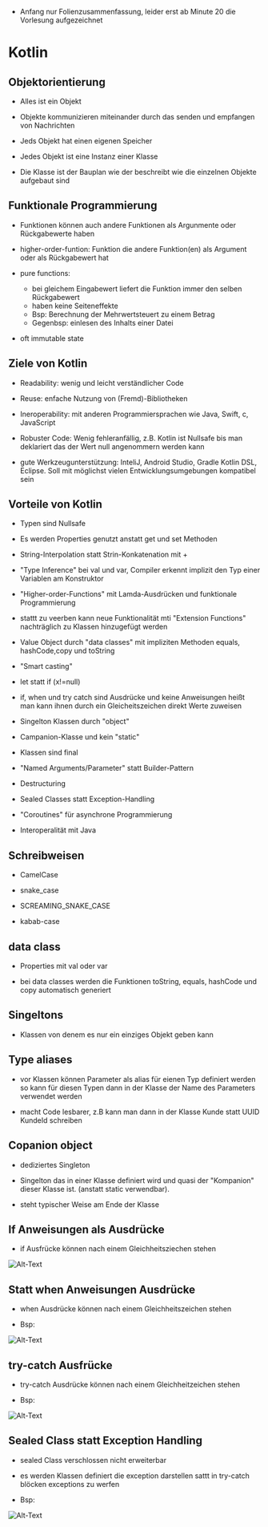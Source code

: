 * Anfang nur Folienzusammenfassung, leider erst ab Minute 20 die Vorlesung aufgezeichnet

# Kotlin

## Objektorientierung

* Alles ist ein Objekt

* Objekte kommunizieren miteinander durch das senden und empfangen von Nachrichten

* Jeds Objekt hat einen eigenen Speicher

* Jedes Objekt ist eine Instanz einer Klasse

* Die Klasse ist der Bauplan wie der beschreibt wie die einzelnen Objekte aufgebaut sind

## Funktionale Programmierung

* Funktionen können auch andere Funktionen als Argunmente oder Rückgabewerte haben

* higher-order-funtion: Funktion die andere Funktion(en) als Argument oder als Rückgabewert hat

* pure functions: 

    * bei gleichem Eingabewert liefert die Funktion immer den selben Rückgabewert
    * haben keine Seiteneffekte
    * Bsp: Berechnung der Mehrwertsteuert zu einem Betrag
    * Gegenbsp: einlesen des Inhalts einer Datei

* oft immutable state

## Ziele von Kotlin

* Readability: wenig und leicht verständlicher Code

* Reuse: enfache Nutzung von  (Fremd)-Bibliotheken

* Ineroperability: mit anderen Programmiersprachen wie Java, Swift, c, JavaScript

* Robuster Code: Wenig fehleranfällig, z.B. Kotlin ist Nullsafe bis man deklariert das der Wert null angenommern werden kann

* gute Werkzeugunterstützung: InteliJ, Android Studio, Gradle Kotlin DSL, Eclipse. Soll mit möglichst vielen Entwicklungsumgebungen kompatibel sein

## Vorteile von Kotlin

* Typen sind Nullsafe 

* Es werden Properties genutzt anstatt get und set Methoden

* String-Interpolation statt Strin-Konkatenation mit + 

* "Type Inference" bei val und var, Compiler erkennt implizit den Typ einer Variablen am Konstruktor

* "Higher-order-Functions" mit Lamda-Ausdrücken und funktionale Programmierung

* stattt zu veerben kann neue Funktionalität mti "Extension Functions" nachträglich zu Klassen hinzugefügt werden

* Value Object durch "data classes" mit impliziten Methoden equals, hashCode,copy und toString

* "Smart casting"

* let statt if (x!=null)

* if, when und try catch sind Ausdrücke und keine Anweisungen heißt man kann ihnen durch ein Gleicheitszeichen direkt Werte zuweisen

* Singelton  Klassen durch "object"

* Campanion-Klasse und kein "static"

* Klassen sind final

* "Named Arguments/Parameter" statt Builder-Pattern

* Destructuring

* Sealed Classes statt Exception-Handling

* "Coroutines" für asynchrone Programmierung

* Interoperalität mit Java

## Schreibweisen

* CamelCase

* snake_case

* SCREAMING_SNAKE_CASE

* kabab-case

## data class

* Properties mit val oder var

* bei data classes werden die Funktionen toString, equals, hashCode und copy automatisch generiert

## Singeltons

* Klassen von denem es nur ein einziges Objekt geben kann

## Type aliases

* vor Klassen können Parameter als alias für eienen Typ definiert werden so kann für diesen Typen dann in der Klasse der Name des Parameters verwendet werden

* macht Code lesbarer, z.B kann man dann in der Klasse Kunde statt UUID KundeId schreiben

## Copanion object

* dediziertes Singleton 

* Singelton das in einer Klasse definiert wird und quasi der "Kompanion" dieser Klasse ist. (anstatt static verwendbar).

* steht typischer Weise am Ende der Klasse

## If Anweisungen als Ausdrücke

* if Ausfrücke können nach einem Gleichheitsziechen stehen

![Alt-Text](AusdruckDurchIf.PNG)

## Statt when Anweisungen Ausdrücke

* when Ausdrücke können nach einem Gleichheitszeichen stehen

* Bsp:

![Alt-Text](WhenAusdruck.PNG)

## try-catch Ausfrücke

* try-catch Ausdrücke können nach einem Gleichheitzeichen stehen

* Bsp:

![Alt-Text](TryCatchAusdruch.PNG)

## Sealed Class statt Exception Handling

* sealed Class verschlossen nicht erweiterbar

* es werden Klassen definiert die exception darstellen sattt in try-catch blöcken exceptions zu werfen

* Bsp:

![Alt-Text](SealedClasses.PNG)

## 